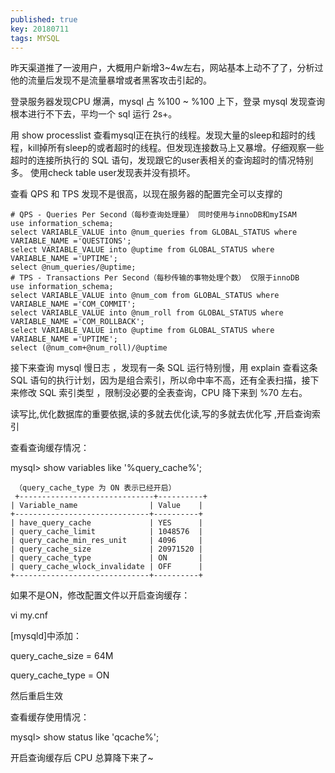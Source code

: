 ```yaml
---
published: true
key: 20180711
tags: MYSQL
---
```

昨天渠道推了一波用户，大概用户新增3~4w左右，网站基本上动不了了，分析过他的流量后发现不是流量暴增或者黑客攻击引起的。

登录服务器发现CPU 爆满，mysql 占 %100 ~ %100 上下，登录 mysql 发现查询根本进行不下去，平均一个 sql 运行 2s+。
    
用 show processlist 查看mysql正在执行的线程。发现大量的sleep和超时的线程，kill掉所有sleep的或者超时的线程。但发现连接数马上又暴增。仔细观察一些超时的连接所执行的 SQL 语句，发现跟它的user表相关的查询超时的情况特别多。 使用check table user发现表并没有损坏。

查看 QPS 和 TPS  发现不是很高，以现在服务器的配置完全可以支撑的

<!--more-->
```
# QPS - Queries Per Second（每秒查询处理量） 同时使用与innoDB和myISAM
use information_schema;
select VARIABLE_VALUE into @num_queries from GLOBAL_STATUS where VARIABLE_NAME ='QUESTIONS';
select VARIABLE_VALUE into @uptime from GLOBAL_STATUS where VARIABLE_NAME ='UPTIME';
select @num_queries/@uptime;
# TPS - Transactions Per Second（每秒传输的事物处理个数） 仅限于innoDB
use information_schema;
select VARIABLE_VALUE into @num_com from GLOBAL_STATUS where VARIABLE_NAME ='COM_COMMIT';
select VARIABLE_VALUE into @num_roll from GLOBAL_STATUS where VARIABLE_NAME ='COM_ROLLBACK';
select VARIABLE_VALUE into @uptime from GLOBAL_STATUS where VARIABLE_NAME ='UPTIME';
select (@num_com+@num_roll)/@uptime
```

接下来查询 mysql 慢日志 ，发现有一条 SQL 运行特别慢，用 explain 查看这条 SQL 语句的执行计划，因为是组合索引，所以命中率不高，还有全表扫描，接下来修改 SQL 索引类型 ，限制没必要的全表查询，CPU 降下来到 %70 左右。

读写比,优化数据库的重要依据,读的多就去优化读,写的多就去优化写 ,开启查询索引 

查看查询缓存情况：


mysql> show variables like '%query_cache%'; 
```
 （query_cache_type 为 ON 表示已经开启）
 +------------------------------+----------+
| Variable_name                | Value    |
+------------------------------+----------+
| have_query_cache             | YES      |
| query_cache_limit            | 1048576  |
| query_cache_min_res_unit     | 4096     |
| query_cache_size             | 20971520 |
| query_cache_type             | ON       |
| query_cache_wlock_invalidate | OFF      |
+------------------------------+----------+ 
```

如果不是ON，修改配置文件以开启查询缓存：

vi my.cnf

[mysqld]中添加：

query_cache_size = 64M

query_cache_type = ON

然后重启生效

查看缓存使用情况：

mysql> show status like 'qcache%';  

开启查询缓存后 CPU 总算降下来了~
